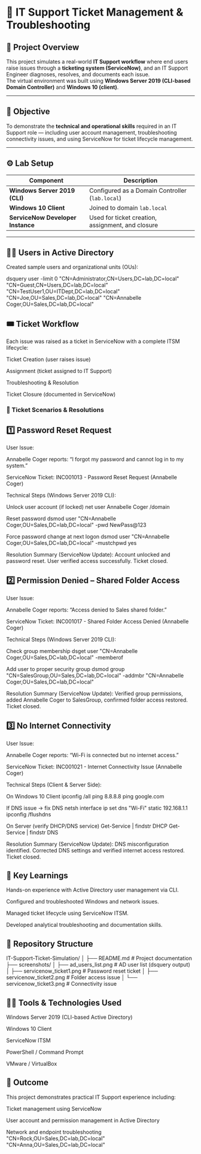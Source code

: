 # 🧰 IT Support Ticket Management & Troubleshooting 

## 🧾 Project Overview  
This project simulates a real-world **IT Support workflow** where end users raise issues through a **ticketing system (ServiceNow)**, and an IT Support Engineer diagnoses, resolves, and documents each issue.  
The virtual environment was built using **Windows Server 2019 (CLI-based Domain Controller)** and **Windows 10 (client)**.

---

## 🎯 Objective  
To demonstrate the **technical and operational skills** required in an IT Support role — including user account management, troubleshooting connectivity issues, and using ServiceNow for ticket lifecycle management.

---

## ⚙️ Lab Setup

| Component | Description |
|------------|-------------|
| **Windows Server 2019 (CLI)** | Configured as a Domain Controller (`lab.local`) |
| **Windows 10 Client** | Joined to domain `lab.local` |
| **ServiceNow Developer Instance** | Used for ticket creation, assignment, and closure |

---

## 🧑‍💼 Users in Active Directory

Created sample users and organizational units (OUs):


dsquery user -limit 0
"CN=Administrator,CN=Users,DC=lab,DC=local"
"CN=Guest,CN=Users,DC=lab,DC=local"
"CN=TestUser1,OU=ITDept,DC=lab,DC=local"
"CN=Joe,OU=Sales,DC=lab,DC=local"
"CN=Annabelle Coger,OU=Sales,DC=lab,DC=local"

## 🎟️ Ticket Workflow

Each issue was raised as a ticket in ServiceNow with a complete ITSM lifecycle:

Ticket Creation (user raises issue)

Assignment (ticket assigned to IT Support)

Troubleshooting & Resolution

Ticket Closure (documented in ServiceNow)

### 🧩 Ticket Scenarios & Resolutions

## 1️⃣ Password Reset Request

User Issue:

Annabelle Coger reports: “I forgot my password and cannot log in to my system.”

ServiceNow Ticket:
INC001013 - Password Reset Request (Annabelle Coger)

Technical Steps (Windows Server 2019 CLI):

Unlock user account (if locked)
net user Annabelle Coger /domain

Reset password
dsmod user "CN=Annabelle Coger,OU=Sales,DC=lab,DC=local" -pwd NewPass@123

Force password change at next logon
dsmod user "CN=Annabelle Coger,OU=Sales,DC=lab,DC=local" -mustchpwd yes


Resolution Summary (ServiceNow Update):
Account unlocked and password reset. User verified access successfully. Ticket closed.

## 2️⃣ Permission Denied – Shared Folder Access

User Issue:

Annabelle Coger reports: “Access denied to Sales shared folder.”

ServiceNow Ticket:
INC001017 - Shared Folder Access Denied (Annabelle Coger)


Technical Steps (Windows Server 2019 CLI):

Check group membership
dsget user "CN=Annabelle Coger,OU=Sales,DC=lab,DC=local" -memberof

Add user to proper security group
dsmod group "CN=SalesGroup,OU=Sales,DC=lab,DC=local" -addmbr "CN=Annabelle Coger,OU=Sales,DC=lab,DC=local"


Resolution Summary (ServiceNow Update):
Verified group permissions, added Annabelle Coger to SalesGroup, confirmed folder access restored. Ticket closed.

## 3️⃣ No Internet Connectivity

User Issue:

Annabelle Coger reports: “Wi-Fi is connected but no internet access.”

ServiceNow Ticket:
INC001021 - Internet Connectivity Issue (Annabelle Coger)


Technical Steps (Client & Server Side):

On Windows 10 Client
ipconfig /all
ping 8.8.8.8
ping google.com

If DNS issue → fix DNS
netsh interface ip set dns "Wi-Fi" static 192.168.1.1
ipconfig /flushdns

On Server (verify DHCP/DNS service)
Get-Service | findstr DHCP
Get-Service | findstr DNS


Resolution Summary (ServiceNow Update):
DNS misconfiguration identified. Corrected DNS settings and verified internet access restored. Ticket closed.

## 🧠 Key Learnings

Hands-on experience with Active Directory user management via CLI.

Configured and troubleshooted Windows and network issues.

Managed ticket lifecycle using ServiceNow ITSM.

Developed analytical troubleshooting and documentation skills.

## 📁 Repository Structure
IT-Support-Ticket-Simulation/
│
├── README.md                      # Project documentation
├── screenshots/
│   ├── ad_users_list.png           # AD user list (dsquery output)
│   ├── servicenow_ticket1.png      # Password reset ticket
│   ├── servicenow_ticket2.png      # Folder access issue
│   └── servicenow_ticket3.png      # Connectivity issue


## 🧑‍🔧 Tools & Technologies Used

Windows Server 2019 (CLI-based Active Directory)

Windows 10 Client

ServiceNow ITSM

PowerShell / Command Prompt

VMware / VirtualBox

## 🏁 Outcome

This project demonstrates practical IT Support experience including:

Ticket management using ServiceNow

User account and permission management in Active Directory

Network and endpoint troubleshooting
"CN=Rock,OU=Sales,DC=lab,DC=local"
"CN=Anna,OU=Sales,DC=lab,DC=local"
